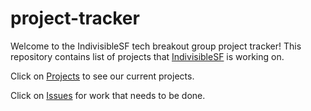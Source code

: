 # project-tracker
Welcome to the IndivisibleSF tech breakout group project tracker! This repository contains list of projects that [IndivisibleSF](http://www.indivisiblesf.org) is working on.

Click on [Projects](https://github.com/isf-hack-night/project-tracker/projects) to see our current projects.

Click on [Issues](https://github.com/isf-hack-night/project-tracker/issues) for work that needs to be done.
